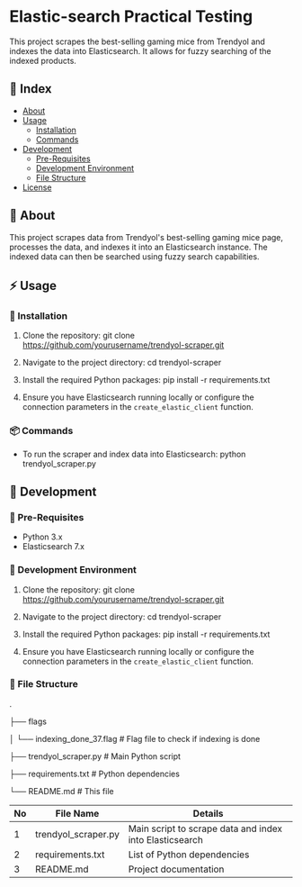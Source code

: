 # Elastic-search Practical Testing

This project scrapes the best-selling gaming mice from Trendyol and indexes the data into Elasticsearch. It allows for fuzzy searching of the indexed products.

## :ledger: Index

- [About](#beginner-about)
- [Usage](#zap-usage)
  - [Installation](#electric_plug-installation)
  - [Commands](#package-commands)
- [Development](#wrench-development)
  - [Pre-Requisites](#notebook-pre-requisites)
  - [Development Environment](#nut_and_bolt-development-environment)
  - [File Structure](#file_folder-file-structure)
- [License](#lock-license)

## :beginner: About

This project scrapes data from Trendyol's best-selling gaming mice page, processes the data, and indexes it into an Elasticsearch instance. The indexed data can then be searched using fuzzy search capabilities.

## :zap: Usage

### :electric_plug: Installation

1. Clone the repository:
git clone https://github.com/yourusername/trendyol-scraper.git

2. Navigate to the project directory:
cd trendyol-scraper

3. Install the required Python packages:
pip install -r requirements.txt

4. Ensure you have Elasticsearch running locally or configure the connection parameters in the `create_elastic_client` function.

### :package: Commands

- To run the scraper and index data into Elasticsearch:
python trendyol_scraper.py

## :wrench: Development

### :notebook: Pre-Requisites

- Python 3.x
- Elasticsearch 7.x

### :nut_and_bolt: Development Environment

1. Clone the repository:
git clone https://github.com/yourusername/trendyol-scraper.git

2. Navigate to the project directory:
cd trendyol-scraper

3. Install the required Python packages:
pip install -r requirements.txt

4. Ensure you have Elasticsearch running locally or configure the connection parameters in the `create_elastic_client` function.

### :file_folder: File Structure
.

├── flags

│ └── indexing_done_37.flag # Flag file to check if indexing is done

├── trendyol_scraper.py # Main Python script

├── requirements.txt # Python dependencies

└── README.md # This file

| No | File Name | Details |
|----|------------|-------|
| 1  | trendyol_scraper.py | Main script to scrape data and index into Elasticsearch |
| 2  | requirements.txt | List of Python dependencies |
| 3  | README.md | Project documentation |
